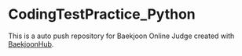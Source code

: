 # CodingTestPractice_Python
This is a auto push repository for Baekjoon Online Judge created with [BaekjoonHub](https://github.com/BaekjoonHub/BaekjoonHub).
